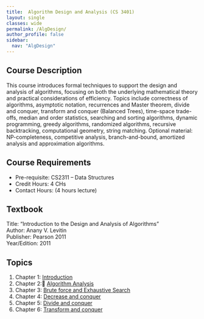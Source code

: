 ```yaml
---
title:  Algorithm Design and Analysis (CS 3401)
layout: single
classes: wide
permalink: /AlgDesign/
author_profile: false
sidebar:
  nav: "AlgDesign"
---
```


## Course Description
This course introduces formal techniques to support the design and analysis of algorithms, focusing on both the underlying mathematical theory and practical considerations of efficiency. Topics include correctness of algorithms, asymptotic notation, recurrences and Master theorem, divide and conquer, transform and conquer (Balanced Trees), time-space trade-offs, median and order statistics, searching and sorting algorithms, dynamic programming, greedy algorithms, randomized algorithms, recursive backtracking, computational geometry, string matching. Optional material: NP-completeness, competitive analysis, branch-and-bound, amortized analysis and approximation algorithms.
## Course Requirements
* Pre-requisite: CS2311 – Data Structures
* Credit Hours: 4 CHs
* Contact Hours: (4 hours lecture)

## Textbook
Title: “Introduction to the Design and Analysis of Algorithms”   
Author: Anany V. Levitin   
Publisher: Pearson 2011   
Year/Edition: 2011   

## Topics

1. Chapter 1: [Introduction](/AlgDesign/chap1)
2. Chapter 2: [ِAlgorithm Analysis](/AlgDesign/chap2)
3. Chapter 3: [Brute force and Exhaustive Search](/AlgDesign/chap3)
4. Chapter 4: [Decrease and conquer](/AlgDesign/chap4)
5. Chapter 5: [Divide and conquer](/AlgDesign/chap5)
6. Chapter 6: [Transform and conquer](/AlgDesign/chap6)
